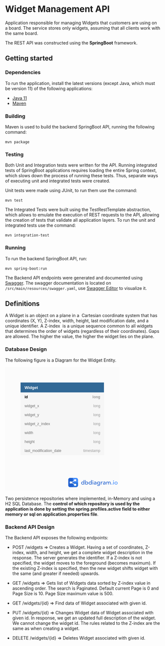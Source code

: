 # Widget Management API

Application responsible for managing Widgets that customers are using on a board.
The service stores only widgets, assuming that all clients work with the same board.

The REST API was constructed using the **SpringBoot** framework.  

## Getting started

### Dependencies

To run the application, install the latest versions (except Java, which must be version 11) 
of the following applications:

- [Java 11](https://www.java.com/pt_BR/download/)
- [Maven](https://maven.apache.org/)

### Building

Maven is used to build the backend SpringBoot API, running the following command:

`mvn package`

### Testing 

Both Unit and Integration tests were written for the API. Running integrated tests of SpringBoot 
applications requires loading the entire Spring context, which slows down the process of running these tests. 
Thus, separate ways of executing unit and integrated tests were created. 

Unit tests were made using JUnit, to run them use the command:

`mvn test`

The Integrated Tests were built using the TestRestTemplate abstraction, which allows to emulate the execution of REST 
requests to the API, allowing the creation of tests that validate all application layers. 
To run the unit and integrated tests use the command:

`mvn integration-test`

### Running 

To run the backend SpringBoot API, run:

 `mvn spring-boot:run`

The Backend API endpoints were generated and documented using [Swagger](https://swagger.io/). The swagger documentation
is located on `/src/main/resources/swagger.yaml`, use [Swagger Editor](https://editor.swagger.io/) to visualize it.

## Definitions

A Widget is an object on a plane in a ​ Cartesian coordinate system that has coordinates (X, Y),
Z-index, width, height, last modification date, and a ​unique identifier​. A Z-index ​ is a unique sequence common to 
all widgets that determines the order of widgets (regardless of their coordinates). Gaps are allowed.​ 
The higher the value, the higher the widget lies on the plane.

### Database Design

The following figure is a Diagram for the Widget Entity.

![alt text](./src/main/resources/Entity_Diagram.png "ER-Diagram")

Two persistence repositories where implemented, in-Memory and using a H2 SQL Database. The **control of which
repository is used by the application is done by setting the spring.profiles.active field to either memory or sql
on application.properties file**.

### Backend API Design

The Backend API exposes the following endpoints:

- POST ​/widgets => Creates a Widget. Having a set of coordinates, Z-index, width, and height, we get a complete 
                   widget description in the response. The server generates the identifier. If a Z-index is not 
                   specified, the widget moves to the foreground (becomes maximum). If the existing Z-index is 
                   specified, then the new widget shifts widget with the same (and greater if needed) upwards.
                   
- GET ​​/widgets => Gets list of Widgets data sorted by Z-index value in ascending order. The search is Paginated.
                  Default current Page is 0 and Page Size is 10. Page Size maximum value is 500.
                  
- GET ​/widgets/{id} => Find data of Widget associated with given id.

- PUT /widgets/{id} => Changes Widget data of Widget associated with given id. In response, we get an updated full 
                       description of the widget. We cannot change the widget id. The rules related to the Z-index are the
                       same as when creating a widget.

- DELETE /widgets/{id} => Deletes Widget associated with given id.